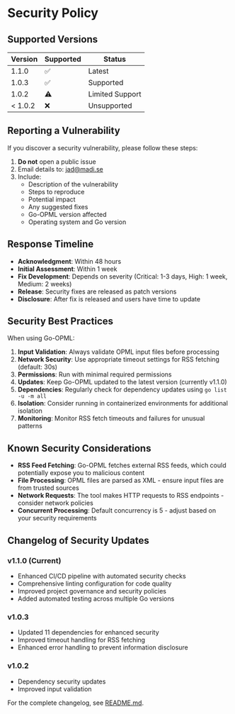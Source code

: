 # Security Policy

## Supported Versions

| Version | Supported          | Status |
| ------- | ------------------ | ------ |
| 1.1.0   | :white_check_mark: | Latest |
| 1.0.3   | :white_check_mark: | Supported |
| 1.0.2   | :warning:          | Limited Support |
| < 1.0.2 | :x:                | Unsupported |

## Reporting a Vulnerability

If you discover a security vulnerability, please follow these steps:

1. **Do not** open a public issue
2. Email details to: jad@madi.se
3. Include:
   - Description of the vulnerability
   - Steps to reproduce
   - Potential impact
   - Any suggested fixes
   - Go-OPML version affected
   - Operating system and Go version

## Response Timeline

- **Acknowledgment**: Within 48 hours
- **Initial Assessment**: Within 1 week
- **Fix Development**: Depends on severity (Critical: 1-3 days, High: 1 week, Medium: 2 weeks)
- **Release**: Security fixes are released as patch versions
- **Disclosure**: After fix is released and users have time to update

## Security Best Practices

When using Go-OPML:

1. **Input Validation**: Always validate OPML input files before processing
2. **Network Security**: Use appropriate timeout settings for RSS fetching (default: 30s)
3. **Permissions**: Run with minimal required permissions
4. **Updates**: Keep Go-OPML updated to the latest version (currently v1.1.0)
5. **Dependencies**: Regularly check for dependency updates using `go list -u -m all`
6. **Isolation**: Consider running in containerized environments for additional isolation
7. **Monitoring**: Monitor RSS fetch timeouts and failures for unusual patterns

## Known Security Considerations

- **RSS Feed Fetching**: Go-OPML fetches external RSS feeds, which could potentially expose you to malicious content
- **File Processing**: OPML files are parsed as XML - ensure input files are from trusted sources
- **Network Requests**: The tool makes HTTP requests to RSS endpoints - consider network policies
- **Concurrent Processing**: Default concurrency is 5 - adjust based on your security requirements

## Changelog of Security Updates

### v1.1.0 (Current)
- Enhanced CI/CD pipeline with automated security checks
- Comprehensive linting configuration for code quality
- Improved project governance and security policies
- Added automated testing across multiple Go versions

### v1.0.3
- Updated 11 dependencies for enhanced security
- Improved timeout handling for RSS fetching
- Enhanced error handling to prevent information disclosure

### v1.0.2
- Dependency security updates
- Improved input validation

For the complete changelog, see [README.md](README.md#changelog).
